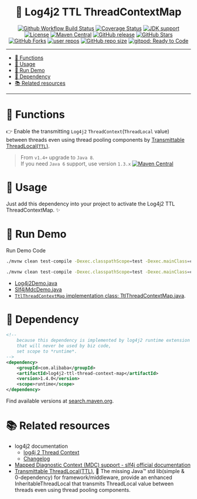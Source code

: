 # <div align="center">🌳 Log4j2 TTL ThreadContextMap</div>

<p align="center">
<a href="https://github.com/oldratlee/log4j2-ttl-thread-context-map/actions/workflows/ci.yaml"><img src="https://img.shields.io/github/workflow/status/oldratlee/log4j2-ttl-thread-context-map/CI/master?logo=github&logoColor=white" alt="Github Workflow Build Status"></a>
<a href="https://codecov.io/gh/oldratlee/log4j2-ttl-thread-context-map/branch/master"><img src="https://img.shields.io/codecov/c/github/oldratlee/log4j2-ttl-thread-context-map/master?logo=codecov&logoColor=white" alt="Coverage Status"></a>
<a href="https://openjdk.java.net/"><img src="https://img.shields.io/badge/Java-6+-green?logo=openjdk&logoColor=white" alt="JDK support"></a>
<a href="https://www.apache.org/licenses/LICENSE-2.0.html"><img src="https://img.shields.io/github/license/oldratlee/log4j2-ttl-thread-context-map?color=4D7A97&logo=apache" alt="License"></a>
<a href="https://search.maven.org/artifact/com.alibaba/log4j2-ttl-thread-context-map"><img src="https://img.shields.io/maven-central/v/com.alibaba/log4j2-ttl-thread-context-map?color=2d545e&logo=apache-maven&logoColor=white" alt="Maven Central"></a>
<a href="https://github.com/oldratlee/log4j2-ttl-thread-context-map/releases"><img src="https://img.shields.io/github/release/oldratlee/log4j2-ttl-thread-context-map" alt="GitHub release"></a>
<a href="https://github.com/oldratlee/log4j2-ttl-thread-context-map/stargazers"><img src="https://img.shields.io/github/stars/oldratlee/log4j2-ttl-thread-context-map" alt="GitHub Stars"></a>
<a href="https://github.com/oldratlee/log4j2-ttl-thread-context-map/fork"><img src="https://img.shields.io/github/forks/oldratlee/log4j2-ttl-thread-context-map" alt="GitHub Forks"></a>
<a href="https://github.com/oldratlee/log4j2-ttl-thread-context-map/network/dependents"><img src="https://badgen.net/github/dependents-repo/oldratlee/log4j2-ttl-thread-context-map?label=user%20repos" alt="user repos"></a>
<a href="https://github.com/oldratlee/log4j2-ttl-thread-context-map"><img src="https://img.shields.io/github/repo-size/oldratlee/log4j2-ttl-thread-context-map" alt="GitHub repo size"></a>
<a href="https://gitpod.io/#https://github.com/oldratlee/log4j2-ttl-thread-context-map"><img src="https://img.shields.io/badge/Gitpod-ready--to--code-green?label=gitpod&logo=gitpod&logoColor=white" alt="gitpod: Ready to Code"></a>
</p>

--------------------------

<!-- START doctoc generated TOC please keep comment here to allow auto update -->
<!-- DON'T EDIT THIS SECTION, INSTEAD RE-RUN doctoc TO UPDATE -->


- [🔧 Functions](#-functions)
- [👥 Usage](#-usage)
- [🏃 Run Demo](#-run-demo)
- [🍪 Dependency](#-dependency)
- [📚 Related resources](#-related-resources)

<!-- END doctoc generated TOC please keep comment here to allow auto update -->

--------------------------

# 🔧 Functions

👉 Enable the transmitting `Log4j2` `ThreadContext`(`ThreadLocal` value) between threads even using thread pooling components by [Transmittable ThreadLocal(`TTL`)](https://github.com/alibaba/transmittable-thread-local).

> From `v1.4+` upgrade to `Java 8`.  
> If you need `Java 6` support, use version `1.3.x` <a href="https://search.maven.org/artifact/com.alibaba/log4j2-ttl-thread-context-map"><img src="https://img.shields.io/maven-central/v/com.alibaba/log4j2-ttl-thread-context-map?versionPrefix=1.3.&color=lightgrey&logo=apache-maven&logoColor=white" alt="Maven Central"></a>


# 👥 Usage

Just add this dependency into your project to activate the Log4j2 TTL ThreadContextMap. ✨

# 🏃 Run Demo

Run Demo Code

```bash
./mvnw clean test-compile -Dexec.classpathScope=test -Dexec.mainClass=com.alibaba.ttl.log4j2.Log4j2Demo exec:java

./mvnw clean test-compile -Dexec.classpathScope=test -Dexec.mainClass=com.alibaba.ttl.log4j2.Slf4jMdcDemo exec:java
```

- [Log4j2Demo.java](src/test/java/com/alibaba/ttl/log4j2/Log4j2Demo.java)
- [Slf4jMdcDemo.java](src/test/java/com/alibaba/ttl/log4j2/Slf4jMdcDemo.java)
- [`TtlThreadContextMap` implementation class: TtlThreadContextMap.java](src/main/java/com/alibaba/ttl/log4j2/TtlThreadContextMap.java).

# 🍪 Dependency

```xml
<!--
    because this dependency is implemented by log4j2 runtime extension
    that will never be used by biz code,
    set scope to *runtime*.
-->
<dependency>
    <groupId>com.alibaba</groupId>
    <artifactId>log4j2-ttl-thread-context-map</artifactId>
    <version>1.4.0</version>
    <scope>runtime</scope>
</dependency>
```

Find available versions at [search.maven.org](http://search.maven.org/#search%7Cgav%7C1%7Cg%3A%22com.alibaba%22%20AND%20a%3A%22log4j2-ttl-thread-context-map%22).

# 📚 Related resources

- log4j2 documentation
    - [log4j 2 Thread Context](https://logging.apache.org/log4j/2.x/manual/thread-context.html)
    - [Changelog](https://logging.apache.org/log4j/2.x/changelog.html)
- [Mapped Diagnostic Context (MDC) support - slf4j official documentation](https://www.slf4j.org/manual.html#mdc)
- [Transmittable ThreadLocal(TTL)](https://github.com/alibaba/transmittable-thread-local), 📌 The missing Java™ std lib(simple & 0-dependency) for framework/middleware, provide an enhanced InheritableThreadLocal that transmits ThreadLocal value between threads even using thread pooling components.
